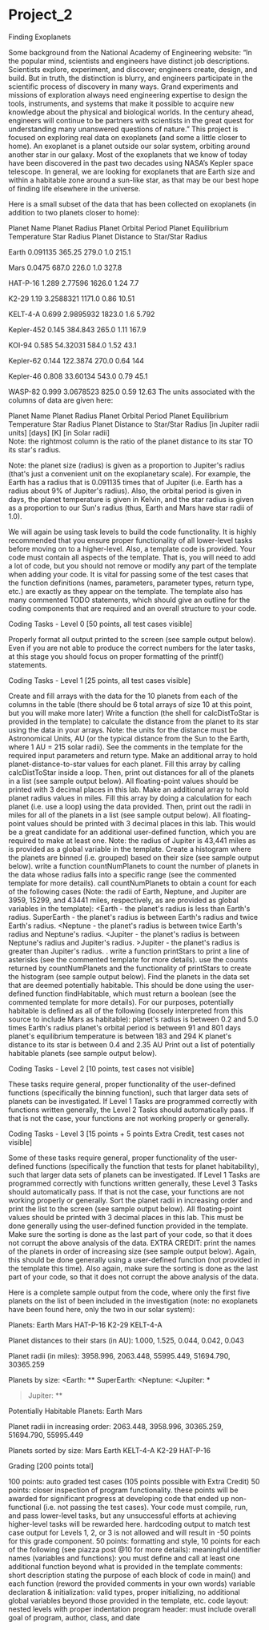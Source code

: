 # Project_2
Finding Exoplanets

Some background from the National Academy of Engineering website: “In the popular mind, scientists and engineers have distinct job descriptions. Scientists explore, experiment, and discover; engineers create, design, and build. But in truth, the distinction is blurry, and engineers participate in the scientific process of discovery in many ways. Grand experiments and missions of exploration always need engineering expertise to design the tools, instruments, and systems that make it possible to acquire new knowledge about the physical and biological worlds. In the century ahead, engineers will continue to be partners with scientists in the great quest for understanding many unanswered questions of nature.” This project is focused on exploring real data on exoplanets (and some a little closer to home). An exoplanet is a planet outside our solar system, orbiting around another star in our galaxy. Most of the exoplanets that we know of today have been discovered in the past two decades using NASA’s Kepler space telescope. In general, we are looking for exoplanets that are Earth size and within a habitable zone around a sun-like star, as that may be our best hope of finding life elsewhere in the universe.



Here is a small subset of the data that has been collected on exoplanets (in addition to two planets closer to home):

Planet Name	Planet Radius	Planet Orbital Period	Planet Equilibrium Temperature	Star Radius	Planet Distance to Star/Star Radius

Earth	0.091135	365.25	279.0	1.0	215.1

Mars	0.0475	687.0	226.0	1.0	327.8

HAT-P-16	1.289	2.77596	1626.0	1.24	7.7

K2-29	1.19	3.2588321	1171.0	0.86	10.51

KELT-4-A	0.699	2.9895932	1823.0	1.6	5.792

Kepler-452	0.145	384.843	265.0	1.11	167.9

KOI-94	0.585	54.32031	584.0	1.52	43.1

Kepler-62	0.144	122.3874	270.0	0.64	144

Kepler-46	0.808	33.60134	543.0	0.79	45.1

WASP-82	0.999	3.0678523	825.0	0.59	12.63
The units associated with the columns of data are given here:

Planet Name	Planet Radius	Planet Orbital Period	Planet Equilibrium Temperature	Star Radius	Planet Distance to Star/Star Radius
[in Jupiter radii units]	[days]	[K]	[in Solar radii]	
Note: the rightmost column is the ratio of the planet distance to its star TO its star's radius.

Note: the planet size (radius) is given as a proportion to Jupiter's radius (that's just a convenient unit on the exoplanetary scale). For example, the Earth has a radius that is 0.091135 times that of Jupiter (i.e. Earth has a radius about 9% of Jupiter's radius). Also, the orbital period is given in days, the planet temperature is given in Kelvin, and the star radius is given as a proportion to our Sun's radius (thus, Earth and Mars have star radii of 1.0).

We will again be using task levels to build the code functionality. It is highly recommended that you ensure proper functionality of all lower-level tasks before moving on to a higher-level. Also, a template code is provided. Your code must contain all aspects of the template. That is, you will need to add a lot of code, but you should not remove or modify any part of the template when adding your code. It is vital for passing some of the test cases that the function definitions (names, parameters, parameter types, return type, etc.) are exactly as they appear on the template. The template also has many commented TODO statements, which should give an outline for the coding components that are required and an overall structure to your code.


Coding Tasks - Level 0
[50 points, all test cases visible]

Properly format all output printed to the screen (see sample output below). Even if you are not able to produce the correct numbers for the later tasks, at this stage you should focus on proper formatting of the printf() statements.

Coding Tasks - Level 1
[25 points, all test cases visible]

Create and fill arrays with the data for the 10 planets from each of the columns in the table (there should be 6 total arrays of size 10 at this point, but you will make more later)
Write a function (the shell for calcDistToStar is provided in the template) to calculate the distance from the planet to its star using the data in your arrays. Note: the units for the distance must be Astronomical Units, AU (or the typical distance from the Sun to the Earth, where 1 AU = 215 solar radii). See the comments in the template for the required input parameters and return type.
Make an additional array to hold planet-distance-to-star values for each planet. Fill this array by calling calcDistToStar inside a loop. Then, print out distances for all of the planets in a list (see sample output below). All floating-point values should be printed with 3 decimal places in this lab.
Make an additional array to hold planet radius values in miles. Fill this array by doing a calculation for each planet (i.e. use a loop) using the data provided. Then, print out the radii in miles for all of the planets in a list (see sample output below). All floating-point values should be printed with 3 decimal places in this lab. This would be a great candidate for an additional user-defined function, which you are required to make at least one. Note: the radius of Jupiter is 43,441 miles as is provided as a global variable in the template.
Create a histogram where the planets are binned (i.e. grouped) based on their size (see sample output below).
write a function countNumPlanets to count the number of planets in the data whose radius falls into a specific range (see the commented template for more details).
call countNumPlanets to obtain a count for each of the following cases (Note: the radii of Earth, Neptune, and Jupiter are 3959, 15299, and 43441 miles, respectively, as are provided as global variables in the template):
      <Earth - the planet's radius is less than Earth's radius. 
      SuperEarth - the planet's radius is between Earth's radius and twice Earth's radius. 
      <Neptune - the planet's radius is between twice Earth's radius and Neptune's radius. 
      <Jupiter - the planet's radius is between Neptune's radius and Jupiter's radius. 
      >Jupiter - the planet's radius is greater than Jupiter's radius. 
.
write a function printStars to print a line of asterisks (see the commented template for more details).
use the counts returned by countNumPlanets and the functionality of printStars to create the histogram (see sample output below).
Find the planets in the data set that are deemed potentially habitable. This should be done using the user-defined function findHabitable, which must return a boolean (see the commented template for more details). For our purposes, potentially habitable is defined as all of the following (loosely interpreted from this source to include Mars as habitable):
planet's radius is between 0.2 and 5.0 times Earth's radius
planet's orbital period is between 91 and 801 days
planet's equilibrium temperature is between 183 and 294 K
planet's distance to its star is between 0.4 and 2.35 AU
Print out a list of potentially habitable planets (see sample output below).

Coding Tasks - Level 2
[10 points, test cases not visible]

These tasks require general, proper functionality of the user-defined functions (specifically the binning function), such that larger data sets of planets can be investigated. If Level 1 Tasks are programmed correctly with functions written generally, the Level 2 Tasks should automatically pass. If that is not the case, your functions are not working properly or generally.

Coding Tasks - Level 3
[15 points + 5 points Extra Credit, test cases not visible]

Some of these tasks require general, proper functionality of the user-defined functions (specifically the function that tests for planet habitability), such that larger data sets of planets can be investigated. If Level 1 Tasks are programmed correctly with functions written generally, these Level 3 Tasks should automatically pass. If that is not the case, your functions are not working properly or generally.
Sort the planet radii in increasing order and print the list to the screen (see sample output below). All floating-point values should be printed with 3 decimal places in this lab. This must be done generally using the user-defined function provided in the template. Make sure the sorting is done as the last part of your code, so that it does not corrupt the above analysis of the data.
EXTRA CREDIT: print the names of the planets in order of increasing size (see sample output below). Again, this should be done generally using a user-defined function (not provided in the template this time). Also again, make sure the sorting is done as the last part of your code, so that it does not corrupt the above analysis of the data.

Here is a complete sample output from the code, where only the first five planets on the list of been included in the investigation (note: no exoplanets have been found here, only the two in our solar system):

Planets: Earth Mars HAT-P-16 K2-29 KELT-4-A 

Planet distances to their stars (in AU): 
1.000, 1.525, 0.044, 0.042, 0.043

Planet radii (in miles): 
3958.996, 2063.448, 55995.449, 51694.790, 30365.259

Planets by size:
    <Earth: **
SuperEarth: 
  <Neptune: 
  <Jupiter: *
  >Jupiter: **

Potentially Habitable Planets: 
Earth
Mars

Planet radii in increasing order: 
2063.448, 3958.996, 30365.259, 51694.790, 55995.449

Planets sorted by size: Mars Earth KELT-4-A K2-29 HAT-P-16 

Grading
[200 points total]

100 points: auto graded test cases (105 points possible with Extra Credit)
50 points: closer inspection of program functionality.
these points will be awarded for significant progress at developing code that ended up non-functional (i.e. not passing the test cases). Your code must compile, run, and pass lower-level tasks, but any unsuccessful efforts at achieving higher-level tasks will be rewarded here.
hardcoding output to match test case output for Levels 1, 2, or 3 is not allowed and will result in -50 points for this grade component.
50 points: formatting and style, 10 points for each of the following (see piazza post @10 for more details):
meaningful identifier names (variables and functions): you must define and call at least one additional function beyond what is provided in the template
comments: short description stating the purpose of each block of code in main() and each function (reword the provided comments in your own words)
variable declaration & initialization: valid types, proper initializing, no additional global variables beyond those provided in the template, etc.
code layout: nested levels with proper indentation
program header: must include overall goal of program, author, class, and date
